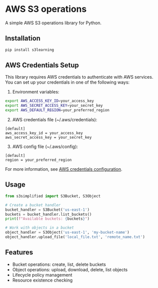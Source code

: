 # AWS S3 operations
A simple AWS S3 operations library for Python.

## Installation

```bash
pip install s3learning
```

## AWS Credentials Setup

This library requires AWS credentials to authenticate with AWS services. You can set up your credentials in one of the following ways:

1. Environment variables:
```bash
export AWS_ACCESS_KEY_ID=your_access_key
export AWS_SECRET_ACCESS_KEY=your_secret_key
export AWS_DEFAULT_REGION=your_preferred_region
```

2. AWS credentials file (~/.aws/credentials):
```
[default]
aws_access_key_id = your_access_key
aws_secret_access_key = your_secret_key
```

3. AWS config file (~/.aws/config):
```
[default]
region = your_preferred_region
```

For more information, see [AWS credentials configuration](https://boto3.amazonaws.com/v1/documentation/api/latest/guide/credentials.html).

## Usage

```python
from s3simplified import S3Bucket, S3Object

# Create a bucket handler
bucket_handler = S3Bucket('us-east-1')
buckets = bucket_handler.list_buckets()
print(f"Available buckets: {buckets}")

# Work with objects in a bucket
object_handler = S3Object('us-east-1', 'my-bucket-name')
object_handler.upload_file('local_file.txt', 'remote_name.txt')
```

## Features

- Bucket operations: create, list, delete buckets
- Object operations: upload, download, delete, list objects
- Lifecycle policy management
- Resource existence checking
